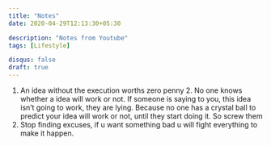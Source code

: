 ```yaml
---
title: "Notes"
date: 2020-04-29T12:13:30+05:30

description: "Notes from Youtube"
tags: [Lifestyle]

disqus: false 
draft: true 
---
```


1. An idea without the execution worths zero penny 2. No one knows whether a idea will work or not. If someone is saying to you, this idea isn’t going to work, they are lying. Because no one has a crystal ball to predict your idea will work or not, until they start doing it. So screw them
3. Stop finding excuses, if u want something bad u will fight everything to make it happen. 
